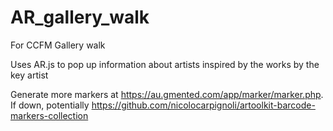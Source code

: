 # AR_gallery_walk

For CCFM Gallery walk

Uses AR.js to pop up information about artists inspired by the
works by the key artist


Generate more markers at https://au.gmented.com/app/marker/marker.php. If down, potentially
https://github.com/nicolocarpignoli/artoolkit-barcode-markers-collection


